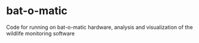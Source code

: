 # bat-o-matic
Code for running on bat-o-matic hardware, analysis and visualization of the wildlife monitoring software
